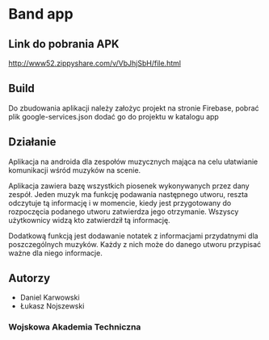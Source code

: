 # Band app
## Link do pobrania APK

http://www52.zippyshare.com/v/VbJhjSbH/file.html

## Build

Do zbudowania aplikacji należy założyc projekt na stronie Firebase, pobrać plik google-services.json dodać go do projektu w katalogu app

## Działanie

Aplikacja na androida dla zespołów muzycznych mająca na celu ułatwianie komunikacji wśród muzyków na scenie.

Aplikacja zawiera bazę wszystkich piosenek wykonywanych przez dany zespół. Jeden muzyk ma funkcję podawania następnego utworu, reszta odczytuje tą informację i w momencie, kiedy jest przygotowany do rozpoczęcia podanego utworu zatwierdza jego otrzymanie. Wszyscy użytkownicy widzą kto zatwierdził tą informację.

Dodatkową funkcją jest dodawanie notatek z informacjami przydatnymi dla poszczególnych muzyków. Każdy z nich może do danego utworu przypisać ważne dla niego informacje.

## Autorzy

* Daniel Karwowski
* Łukasz Nojszewski

### Wojskowa Akademia Techniczna
